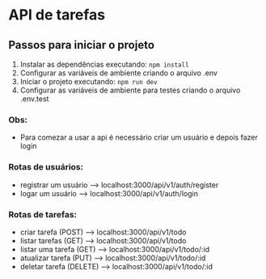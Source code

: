 # API de tarefas

## Passos para iniciar o projeto
1. Instalar as dependências executando: ```npm install```
2. Configurar as variáveis de ambiente criando o arquivo .env
3. Iniciar o projeto executando: ```npm run dev```
4. Configurar as variáveis de ambiente para testes criando o arquivo .env.test

### Obs:
- Para comezar a usar a api é necessário criar um usuário e depois fazer login

### Rotas de usuários:
* registrar um usuário --> localhost:3000/api/v1/auth/register
* logar um usuário --> localhost:3000/api/v1/auth/login

### Rotas de tarefas:
* criar tarefa (POST) --> localhost:3000/api/v1/todo
* listar tarefas (GET) --> localhost:3000/api/v1/todo
* listar uma tarefa (GET) --> localhost:3000/api/v1/todo/:id
* atualizar tarefa (PUT) --> localhost:3000/api/v1/todo/:id
* deletar tarefa (DELETE) --> localhost:3000/api/v1/todo/:id